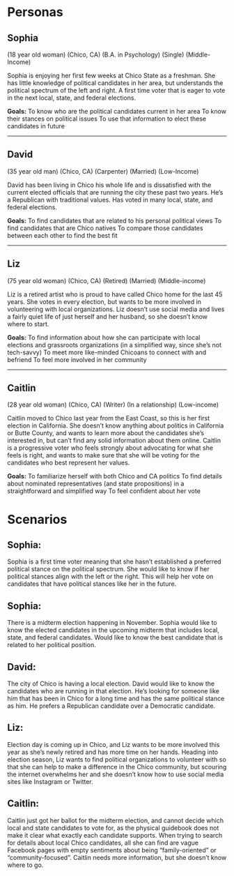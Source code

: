 # Personas

## Sophia
(18 year old woman)
(Chico, CA)
(B.A. in Psychology)
(Single)
(Middle-Income)

Sophia is enjoying her first few weeks at Chico State as a freshman. She has little knowledge of political candidates in her area, but understands the political spectrum of the left and right. A first time voter that is eager to vote in the next local, state, and federal elections.

**Goals:**
To know who are the political candidates current in her area
To know their stances on political issues
To use that information to elect these candidates in future  

-------------------------------------------------------------------------------------------------------------------------------------------------------------------

## David
(35 year old man) 
(Chico, CA)
(Carpenter)
(Married)
(Low-Income)

David has been living in Chico his whole life and is dissatisfied with the current elected officials that are running the city these past two years. He’s a Republican with traditional values. Has voted in many local, state, and federal elections.

**Goals:**
To find candidates that are related to his personal political views
To find candidates that are Chico natives
To compare those candidates between each other to find the best fit 

-------------------------------------------------------------------------------------------------------------------------------------------------------------------

## Liz
(75 year old woman) 
(Chico, CA)
(Retired)
(Married)
(Middle-income)

Liz is a retired artist who is proud to have called Chico home for the last 45 years. 
She votes in every election, but wants to be more involved in volunteering with local organizations. Liz doesn’t use social media and lives a fairly quiet life of just herself and her husband, so she doesn’t know where to start.

**Goals:**
To find information about how she can participate with local elections and grassroots organizations (in a simplified way, since she’s not tech-savvy)
To meet more like-minded Chicoans to connect with and befriend
To feel more involved in her community

-------------------------------------------------------------------------------------------------------------------------------------------------------------------

## Caitlin
(28 year old woman)
(Chico, CA)
(Writer)
(In a relationship)
(Low-income)

Caitlin moved to Chico last year from the East Coast, so this is her first election in California. She doesn’t know anything about politics in California or Butte County, and wants to learn more about the candidates she’s interested in, but can’t find any solid information about them online. Caitlin is a progressive voter who feels strongly about advocating for what she feels is right, and wants to make sure that she will be voting for the candidates who best represent her values.

**Goals:**
To familiarize herself with both Chico and CA politics
To find details about nominated representatives (and state propositions) in a straightforward and simplified way
To feel confident about her vote


# Scenarios

## Sophia: 
Sophia is a first time voter meaning that she hasn’t established a preferred political stance on the political spectrum. She would like to know if her political stances align with the left or the right. This will help her vote on candidates that have political stances like her in the future.

## Sophia: 
There is a midterm election happening in November. Sophia would like to know the elected candidates in the upcoming midterm that includes local, state, and federal candidates. Would like to know the best candidate that is related to her political position.

## David: 
The city of Chico is having a local election. David would like to know the candidates who are running in that election. He’s looking for someone like him that has been in Chico for a long time and has the same political stance as him. He prefers a Republican candidate over a Democratic candidate.  

## Liz: 
Election day is coming up in Chico, and Liz wants to be more involved this year as she’s newly retired and has more time on her hands. Heading into election season, Liz wants to find political organizations to volunteer with so that she can help to make a difference in the Chico community, but scouring the internet overwhelms her and she doesn’t know how to use social media sites like Instagram or Twitter. 

## Caitlin: 
Caitlin just got her ballot for the midterm election, and cannot decide which local and state candidates to vote for, as the physical guidebook does not make it clear what exactly each candidate supports. When trying to search for details about local Chico candidates, all she can find are vague Facebook pages with empty sentiments about being “family-oriented” or “community-focused”. Caitlin needs more information, but she doesn’t know where to go.
